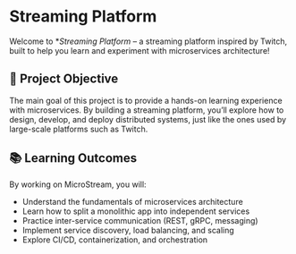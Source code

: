 # Streaming Platform

Welcome to **Streaming Platform* – a streaming platform inspired by Twitch, built to help you learn and experiment with microservices architecture!

## 🚀 Project Objective

The main goal of this project is to provide a hands-on learning experience with microservices. By building a streaming platform, you’ll explore how to design, develop, and deploy distributed systems, just like the ones used by large-scale platforms such as Twitch.

## 📚 Learning Outcomes

By working on MicroStream, you will:

- Understand the fundamentals of microservices architecture
- Learn how to split a monolithic app into independent services
- Practice inter-service communication (REST, gRPC, messaging)
- Implement service discovery, load balancing, and scaling
- Explore CI/CD, containerization, and orchestration
